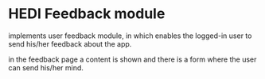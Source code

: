 # HEDI Feedback module

implements user feedback module, in which enables the logged-in user to send his/her feedback about the app.

in the feedback page a content is shown and there is a form where the user can send his/her mind. 